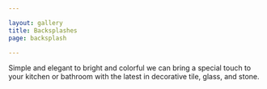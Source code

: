 ```yaml
---

layout: gallery
title: Backsplashes
page: backsplash

---
```


Simple and elegant to bright and colorful we can bring a special touch to
your kitchen or bathroom with the latest in decorative tile, glass, and stone.
